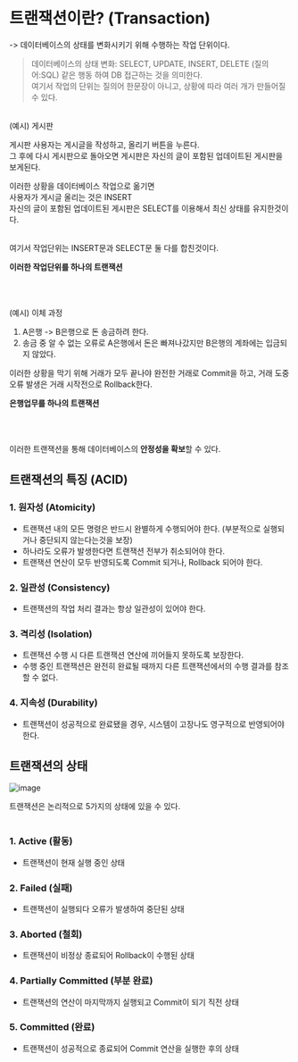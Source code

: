 # 트랜잭션이란? (Transaction)
-> 데이터베이스의 상태를 변화시키기 위해 수행하는 작업 단위이다.
> 데이터베이스의 상태 변화: SELECT, UPDATE, INSERT, DELETE (질의어:SQL) 같은 행동 하여 DB 접근하는 것을 의미한다. </br>
> 여기서 작업의 단위는 질의어 한문장이 아니고, 상황에 따라 여러 개가 만들어질 수 있다. </br>

</br>
(예시) 게시판 </br>

게시판 사용자는 게시글을 작성하고, 올리기 버튼을 누른다. </br>
그 후에 다시 게시판으로 돌아오면 게시판은 자신의 글이 포함된 업데이트된 게시판을 보게된다. </br>

이러한 상황을 데이터베이스 작업으로 옮기면 </br>
사용자가 게시글 올리는 것은 INSERT </br> 
자신의 글이 포함된 업데이트된 게시판은 SELECT를 이용해서 최신 상태를 유지한것이다. </br> </br>

여기서 작업단위는 INSERT문과 SELECT문 둘 다를 합친것이다. </br>

**이러한 작업단위를 하나의 트랜잭션** 

</br></br>

(예시) 이체 과정 </br>
1. A은행 -> B은행으로 돈 송금하려 한다.
2. 송금 중 알 수 없는 오류로 A은행에서 돈은 빠져나갔지만 B은행의 계좌에는 입금되지 않았다. </br>

이러한 상황을 막기 위해 거래가 모두 끝나야 완전한 거래로 Commit을 하고, 거래 도중 오류 발생은 거래 시작전으로 Rollback한다. </br>

**은행업무를 하나의 트랜잭션**

</br> </br>

이러한 트랜잭션을 통해 데이터베이스의 **안정성을 확보**할 수 있다.

## 트랜잭션의 특징 (ACID)
### 1. 원자성 (Atomicity)
- 트랜잭션 내의 모든 명령은 반드시 완별하게 수행되어야 한다. (부분적으로 실행되거나 중단되지 않는다는것을 보장)
- 하나라도 오류가 발생한다면 트랜잭션 전부가 취소되어야 한다.
- 트랜잭션 연산이 모두 반영되도록 Commit 되거나, Rollback 되어야 한다.
### 2. 일관성 (Consistency)
- 트랜잭션의 작업 처리 결과는 항상 일관성이 있어야 한다. 
### 3. 격리성 (Isolation)
- 트랜잭션 수행 시 다른 트랜잭션 연산에 끼어들지 못하도록 보장한다.
- 수행 중인 트랜잭션은 완전히 완료될 때까지 다른 트랜잭션에서의 수행 결과를 참조할 수 없다.
### 4. 지속성 (Durability)
- 트랜잭션이 성공적으로 완료됐을 경우, 시스템이 고장나도 영구적으로 반영되어야 한다.


## 트랜잭션의 상태 
![image](https://user-images.githubusercontent.com/58407737/212549927-0095caae-5f7d-4c83-8040-72e0cbc67ad6.png)

트랜잭션은 논리적으로 5가지의 상태에 있을 수 있다. </br> </br>

### 1. Active (활동)
- 트랜잭션이 현재 실행 중인 상태
### 2. Failed (실패)
- 트랜잭션이 실행되다 오류가 발생하여 중단된 상태
### 3. Aborted (철회)
- 트랜잭션이 비정상 종료되어 Rollback이 수행된 상태
### 4. Partially Committed (부분 완료)
- 트랜잭션의 연산이 마지막까지 실행되고 Commit이 되기 직전 상태
### 5. Committed (완료)
- 트랜잭션이 성공적으로 종료되어 Commit 연산을 실행한 후의 상태
